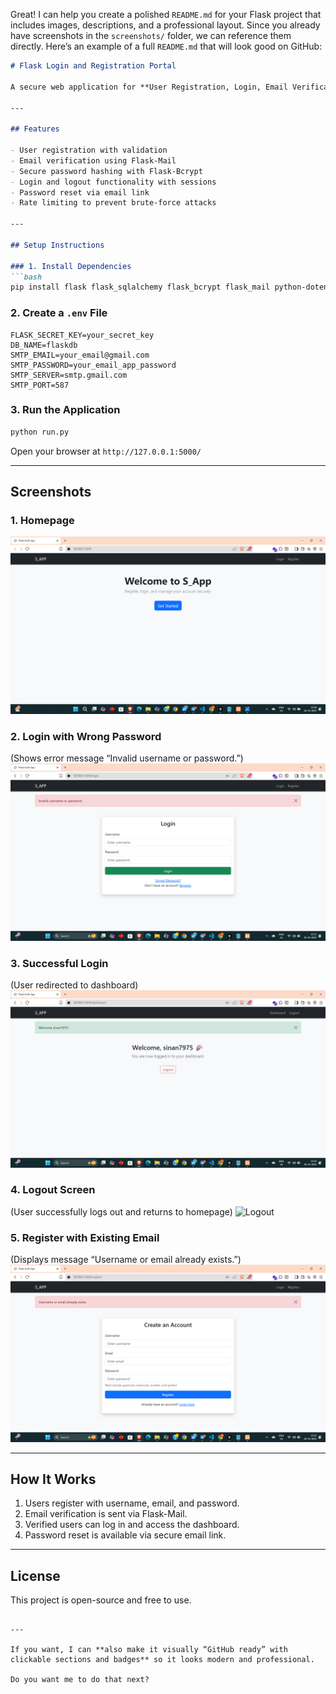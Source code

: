 Great! I can help you create a polished `README.md` for your Flask project that includes images, descriptions, and a professional layout. Since you already have screenshots in the `screenshots/` folder, we can reference them directly. Here’s an example of a full `README.md` that will look good on GitHub:

```markdown
# Flask Login and Registration Portal

A secure web application for **User Registration, Login, Email Verification, and Password Reset** using **SQLite**, **Flask-Mail**, and **Flask-Bcrypt**.

---

## Features

- User registration with validation  
- Email verification using Flask-Mail  
- Secure password hashing with Flask-Bcrypt  
- Login and logout functionality with sessions  
- Password reset via email link  
- Rate limiting to prevent brute-force attacks  

---

## Setup Instructions

### 1. Install Dependencies
```bash
pip install flask flask_sqlalchemy flask_bcrypt flask_mail python-dotenv flask_limiter
````

### 2. Create a `.env` File

```
FLASK_SECRET_KEY=your_secret_key
DB_NAME=flaskdb
SMTP_EMAIL=your_email@gmail.com
SMTP_PASSWORD=your_email_app_password
SMTP_SERVER=smtp.gmail.com
SMTP_PORT=587
```

### 3. Run the Application

```bash
python run.py
```

Open your browser at `http://127.0.0.1:5000/`

---

## Screenshots

### 1. Homepage

![Homepage](screenshots/home.png)

### 2. Login with Wrong Password

(Shows error message “Invalid username or password.”)
![Login Error](screenshots/login_error.png)

### 3. Successful Login

(User redirected to dashboard)
![Login Success](screenshots/login_success.png)

### 4. Logout Screen

(User successfully logs out and returns to homepage)
![Logout](screenshots/logout.png)

### 5. Register with Existing Email

(Displays message “Username or email already exists.”)
![Registration Error](screenshots/register_error.png)

---

## How It Works

1. Users register with username, email, and password.
2. Email verification is sent via Flask-Mail.
3. Verified users can log in and access the dashboard.
4. Password reset is available via secure email link.

---

## License

This project is open-source and free to use.

```

---

If you want, I can **also make it visually “GitHub ready” with clickable sections and badges** so it looks modern and professional.  

Do you want me to do that next?
```
